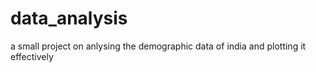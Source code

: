 # data_analysis
a small project on anlysing the demographic data of india and plotting it effectively
